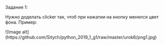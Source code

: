 <p>Задание 1:</p>
<p>Нужно доделать clicker так, чтоб при нажатии на кнопку менялся цвет фона. Пример:</p>
![Image alt](https://github.com/Sitych/python_2019_1_g1/raw/master/urok6/png1.jpg)
